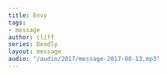 ```yaml
---
title: Envy
tags:
- message
author: cliff
series: Deadly
layout: message
audio: "/audio/2017/message-2017-08-13.mp3"
---
```

